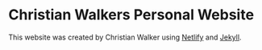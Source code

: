 # Christian Walkers Personal Website

This website was created by Christian Walker using [Netlify](https://www.netlify.com)
and [Jekyll](https://jekyllrb.com).
